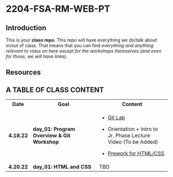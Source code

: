 # 2204-FSA-RM-WEB-PT

## Introduction

This is your **class repo**. This repo will have everything we do/talk about in/out of class. That means that you can find _everything and anything relevant to class on here except for the workshops themselves (and even for those, we will have links)._

## Resources



## A TABLE OF CLASS CONTENT

<table>
  <tr>
    <th style="width: 60px;"> Date </th>
    <th style="width: 300px;"> Goal </th>
    <th style="width: 300px;"> Content </th>
  </tr>
  <tr>
    <td><b>4.18.22</b></td>
    <td><b>day_01: Program Overview & Git Workshop</b></td>
    <td>
      <ul>
        <li>
          <a href='https://fullstack.instructure.com/courses/248/pages/vanilla-dom-module-1-git-setup-common-configurations?module_item_id=60901'>Git Lab</a>
        </li>
        <li>
          <p href=''>Orientation + Intro to Jr. Phase Lecture Video (To be Added)</p>
        </li>
        <li>
          <a href='https://www.youtube.com/watch?v=qvLGTDYrU9U'>Prework for HTML/CSS</a>
        </li>
      </ul>
    </td>
  </tr>
    <tr>
    <td><b>4.20.22</b></td>
    <td><b>day_01: HTML and CSS</b></td>
    <td>
      TBD
    </td>
  </tr>
</table>


